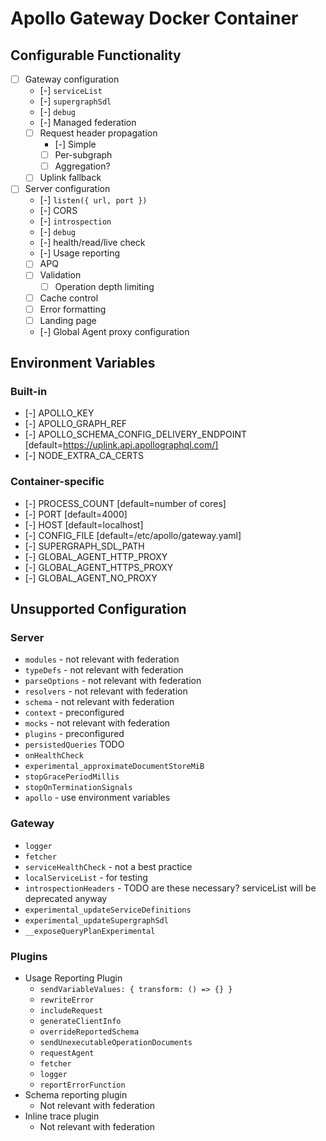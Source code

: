 # Apollo Gateway Docker Container

## Configurable Functionality

- [ ] Gateway configuration
  - [-] `serviceList`
  - [-] `supergraphSdl`
  - [-] `debug`
  - [-] Managed federation
  - [ ] Request header propagation
    - [-] Simple
    - [ ] Per-subgraph
    - [ ] Aggregation?
  - [ ] Uplink fallback
- [ ] Server configuration
  - [-] `listen({ url, port })`
  - [-] CORS
  - [-] `introspection`
  - [-] `debug`
  - [-] health/read/live check
  - [-] Usage reporting
  - [ ] APQ
  - [ ] Validation
    - [ ] Operation depth limiting
  - [ ] Cache control
  - [ ] Error formatting
  - [ ] Landing page
  - [-] Global Agent proxy configuration

## Environment Variables

### Built-in

- [-] APOLLO_KEY
- [-] APOLLO_GRAPH_REF
- [-] APOLLO_SCHEMA_CONFIG_DELIVERY_ENDPOINT [default=https://uplink.api.apollographql.com/]
- [-] NODE_EXTRA_CA_CERTS

### Container-specific

- [-] PROCESS_COUNT [default=number of cores]
- [-] PORT [default=4000]
- [-] HOST [default=localhost]
- [-] CONFIG_FILE [default=/etc/apollo/gateway.yaml]
- [-] SUPERGRAPH_SDL_PATH
- [-] GLOBAL_AGENT_HTTP_PROXY
- [-] GLOBAL_AGENT_HTTPS_PROXY
- [-] GLOBAL_AGENT_NO_PROXY

## Unsupported Configuration

### Server

- `modules` - not relevant with federation
- `typeDefs` - not relevant with federation
- `parseOptions` - not relevant with federation
- `resolvers` - not relevant with federation
- `schema` - not relevant with federation
- `context` - preconfigured
- `mocks` - not relevant with federation
- `plugins` - preconfigured
- `persistedQueries` TODO
- `onHealthCheck`
- `experimental_approximateDocumentStoreMiB`
- `stopGracePeriodMillis`
- `stopOnTerminationSignals`
- `apollo` - use environment variables

### Gateway

- `logger`
- `fetcher`
- `serviceHealthCheck` - not a best practice
- `localServiceList` - for testing
- `introspectionHeaders` - TODO are these necessary? serviceList will be deprecated anyway
- `experimental_updateServiceDefinitions`
- `experimental_updateSupergraphSdl`
- `__exposeQueryPlanExperimental`

### Plugins

- Usage Reporting Plugin
  - `sendVariableValues: { transform: () => {} }`
  - `rewriteError`
  - `includeRequest`
  - `generateClientInfo`
  - `overrideReportedSchema`
  - `sendUnexecutableOperationDocuments`
  - `requestAgent`
  - `fetcher`
  - `logger`
  - `reportErrorFunction`
- Schema reporting plugin
  - Not relevant with federation
- Inline trace plugin
  - Not relevant with federation
